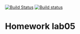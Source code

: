[![Build Status](https://travis-ci.com/shreddered/Homework-Travis.svg?branch=master)](https://travis-ci.com/shreddered/Homework-Travis)
[![Build status](https://ci.appveyor.com/api/projects/status/fkw2d3q7irpbakc3?svg=true)](https://ci.appveyor.com/project/shreddered/homework-travis)
# Homework lab05
